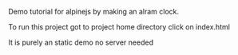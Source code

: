Demo tutorial for alpinejs by making an alram clock.

To run this project 
got to project home directory
click on index.html

It is purely an static demo no server needed
